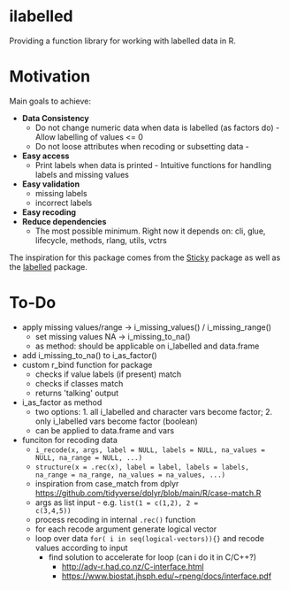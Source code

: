 
# ilabelled

Providing a function library for working with labelled data in R.

# Motivation

Main goals to achieve: 
  - <b>Data Consistency</b> 
    - Do not change numeric data when data is labelled (as factors do) - Allow labelling of values <= 0 
    - Do not loose attributes when recoding or subsetting data -
  - <b>Easy access</b> 
    - Print labels when data is printed - Intuitive functions for handling labels and missing values 
  - <b>Easy validation</b> 
    - missing labels 
    - incorrect labels 
  - <b>Easy recoding</b> 
  - <b>Reduce dependencies</b> 
    - The most possible minimum. Right now it depends on: cli, glue, lifecycle, methods, rlang, utils, vctrs

The inspiration for this package comes from the [Sticky](https://github.com/cran/sticky) package as well as the [labelled](https://github.com/larmarange/labelled) package.

# To-Do

  - apply missing values/range -> i_missing_values() / i_missing_range()
    - set missing values NA -> i_missing_to_na()
    - as method: should be applicable on i_labelled and data.frame
  - add i_missing_to_na() to i_as_factor()
  - custom r_bind function for package
    - checks if value labels (if present) match
    - checks if classes match
    - returns 'talking' output
  - i_as_factor as method
    - two options: 1. all i_labelled and character vars become factor; 2. only i_labelled vars become factor (boolean)
    - can be applied to data.frame and vars
  - funciton for recoding data
    - <code>i_recode(x, args, label = NULL, labels = NULL, na_values = NULL, na_range = NULL, ...)</code>
    - <code>structure(x = .rec(x), label = label, labels = labels, na_range = na_range, na_values = na_values, ...)</code>
    - inspiration from case_match from dplyr <https://github.com/tidyverse/dplyr/blob/main/R/case-match.R>
    - args as list input - e.g. <code>list(1 = c(1,2), 2 = c(3,4,5))</code>
    - process recoding in internal <code>.rec()</code> function
    - for each recode argument generate logical vector
    - loop over data <code>for( i in seq(logical-vectors)){}</code> and recode values according to input
        - find solution to accelerate for loop (can i do it in C/C++?)
            - <http://adv-r.had.co.nz/C-interface.html>
            - <https://www.biostat.jhsph.edu/~rpeng/docs/interface.pdf>
